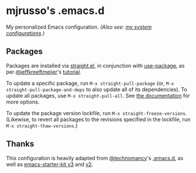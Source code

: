# mjrusso's .emacs.d

My personalized Emacs configuration. _(Also see: [my system
configurations](https://github.com/mjrusso/nixos-config/).)_

## Packages

Packages are installed via
[straight.el](https://github.com/raxod502/straight.el), in conjunction with
[use-package](https://github.com/jwiegley/use-package), as per
[@jeffkreeftmeijer](https://github.com/jeffkreeftmeijer)'s
[tutorial](https://jeffkreeftmeijer.com/emacs-straight-use-package/).

To update a specific package, run `M-x straight-pull-package` (or, `M-x
straight-pull-package-and-deps` to also update all of its dependencies). To
update all packages, use `M-x straight-pull-all`. See [the
documentation](https://github.com/raxod502/straight.el#version-control-operations)
for more options.

To update the package version lockfile, run `M-x straight-freeze-versions`.
(Likewise, to revert all packages to the revisions specified in the lockfile,
run `M-x straight-thaw-versions`.)

## Thanks

This configuration is heavily adapted from
[@technomancy](https://github.com/technomancy/)'s
[.emacs.d](https://github.com/technomancy/dotfiles/tree/master/.emacs.d), as
well as [emacs-starter-kit
v3](https://github.com/technomancy/emacs-starter-kit/tree/v3) and
[v2](https://github.com/technomancy/emacs-starter-kit/tree/v2).
